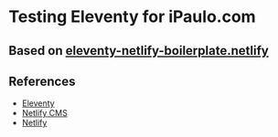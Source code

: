 # Testing Eleventy for iPaulo.com 

## Based on [eleventy-netlify-boilerplate.netlify](README.original.md)

## References

* [Eleventy](https://www.11ty.io/)
* [Netlify CMS](https://www.netlifycms.org/)
* [Netlify](https://www.netlify.com)


